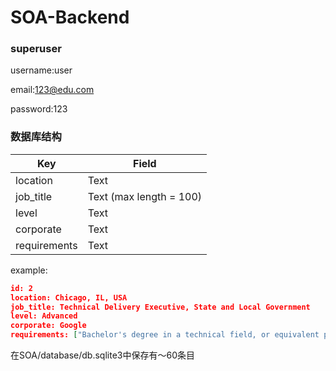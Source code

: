 # SOA-Backend

### superuser
username:user

email:123@edu.com

password:123

### 数据库结构

| Key          | Field                    |
| ------------ | ------------------------ |
| location     | Text                     |
| job_title    | Text (max length  = 100) |
| level        | Text                     |
| corporate    | Text                     |
| requirements | Text                     |

example:

```json
id: 2
location: Chicago, IL, USA
job_title: Technical Delivery Executive, State and Local Government
level: Advanced
corporate: Google
requirements: ["Bachelor's degree in a technical field, or equivalent practical experience.", "8 years of experience in program management.", "Successful candidates will be required to possess or obtain US Government Top Secret/Sensitive Compartmentalized Information (TS/SCI) security clearance, as this is an essential requirement for this role."]
```

在SOA/database/db.sqlite3中保存有～60条目
